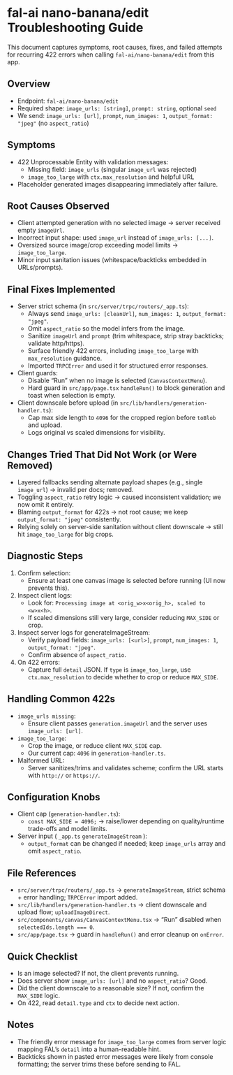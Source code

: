 # fal-ai nano-banana/edit Troubleshooting Guide

This document captures symptoms, root causes, fixes, and failed attempts for recurring 422 errors when calling `fal-ai/nano-banana/edit` from this app.

## Overview
- Endpoint: `fal-ai/nano-banana/edit`
- Required shape: `image_urls: [string]`, `prompt: string`, optional `seed`
- We send: `image_urls: [url]`, `prompt`, `num_images: 1`, `output_format: "jpeg"` (no `aspect_ratio`)

## Symptoms
- 422 Unprocessable Entity with validation messages:
  - Missing field: `image_urls` (singular `image_url` was rejected)
  - `image_too_large` with `ctx.max_resolution` and helpful URL
- Placeholder generated images disappearing immediately after failure.

## Root Causes Observed
- Client attempted generation with no selected image → server received empty `imageUrl`.
- Incorrect input shape: used `image_url` instead of `image_urls: [...]`.
- Oversized source image/crop exceeding model limits → `image_too_large`.
- Minor input sanitation issues (whitespace/backticks embedded in URLs/prompts).

## Final Fixes Implemented
- Server strict schema (in `src/server/trpc/routers/_app.ts`):
  - Always send `image_urls: [cleanUrl]`, `num_images: 1`, `output_format: "jpeg"`.
  - Omit `aspect_ratio` so the model infers from the image.
  - Sanitize `imageUrl` and `prompt` (trim whitespace, strip stray backticks; validate http/https).
  - Surface friendly 422 errors, including `image_too_large` with `max_resolution` guidance.
  - Imported `TRPCError` and used it for structured error responses.
- Client guards:
  - Disable “Run” when no image is selected (`CanvasContextMenu`).
  - Hard guard in `src/app/page.tsx` `handleRun()` to block generation and toast when selection is empty.
- Client downscale before upload (in `src/lib/handlers/generation-handler.ts`):
  - Cap max side length to `4096` for the cropped region before `toBlob` and upload.
  - Logs original vs scaled dimensions for visibility.

## Changes Tried That Did Not Work (or Were Removed)
- Layered fallbacks sending alternate payload shapes (e.g., single `image_url`) → invalid per docs; removed.
- Toggling `aspect_ratio` retry logic → caused inconsistent validation; we now omit it entirely.
- Blaming `output_format` for 422s → not root cause; we keep `output_format: "jpeg"` consistently.
- Relying solely on server-side sanitation without client downscale → still hit `image_too_large` for big crops.

## Diagnostic Steps
1. Confirm selection:
   - Ensure at least one canvas image is selected before running (UI now prevents this).
2. Inspect client logs:
   - Look for: `Processing image at <orig_w>x<orig_h>, scaled to <w>x<h>`.
   - If scaled dimensions still very large, consider reducing `MAX_SIDE` or crop.
3. Inspect server logs for generateImageStream:
   - Verify payload fields: `image_urls: [<url>]`, `prompt`, `num_images: 1`, `output_format: "jpeg"`.
   - Confirm absence of `aspect_ratio`.
4. On 422 errors:
   - Capture full `detail` JSON. If `type` is `image_too_large`, use `ctx.max_resolution` to decide whether to crop or reduce `MAX_SIDE`.

## Handling Common 422s
- `image_urls missing`:
  - Ensure client passes `generation.imageUrl` and the server uses `image_urls: [url]`.
- `image_too_large`:
  - Crop the image, or reduce client `MAX_SIDE` cap.
  - Our current cap: `4096` in `generation-handler.ts`.
- Malformed URL:
  - Server sanitizes/trims and validates scheme; confirm the URL starts with `http://` or `https://`.

## Configuration Knobs
- Client cap (`generation-handler.ts`):
  - `const MAX_SIDE = 4096;` → raise/lower depending on quality/runtime trade-offs and model limits.
- Server input ( `_app.ts` `generateImageStream` ):
  - `output_format` can be changed if needed; keep `image_urls` array and omit `aspect_ratio`.

## File References
- `src/server/trpc/routers/_app.ts` → `generateImageStream`, strict schema + error handling; `TRPCError` import added.
- `src/lib/handlers/generation-handler.ts` → client downscale and upload flow; `uploadImageDirect`.
- `src/components/canvas/CanvasContextMenu.tsx` → “Run” disabled when `selectedIds.length === 0`.
- `src/app/page.tsx` → guard in `handleRun()` and error cleanup on `onError`.

## Quick Checklist
- Is an image selected? If not, the client prevents running.
- Does server show `image_urls: [url]` and no `aspect_ratio`? Good.
- Did the client downscale to a reasonable size? If not, confirm the `MAX_SIDE` logic.
- On 422, read `detail.type` and `ctx` to decide next action.

## Notes
- The friendly error message for `image_too_large` comes from server logic mapping FAL’s `detail` into a human-readable hint.
- Backticks shown in pasted error messages were likely from console formatting; the server trims these before sending to FAL.